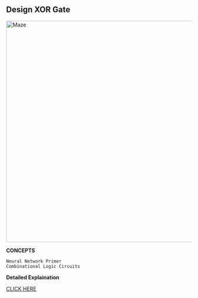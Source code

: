 ## Design XOR Gate

<img width="600" alt="Maze" src="https://user-images.githubusercontent.com/109574120/228084353-2b4f8c3a-6445-4a9f-bda7-b49d72968b8f.png">

**CONCEPTS**

    Neural Network Primer
    Combinational Logic Circuits
   
**Detailed Explaination**

[CLICK HERE](https://github.com/fatemanagori/Machine-Learning/blob/main/Logic%20Circuit%20Design/Design%20XOR%20Gate/XOR_Gate.pdf)

